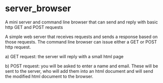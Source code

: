 # server_browser
A mini server and command line browser that can send and reply with basic http GET and POST requests

A simple web server that receives requests and sends a response based on those requests. The command line browser can issue either a GET or POST http request.

a) GET request: the server will reply with a small html page

b) POST request: you will be asked to enter a name and email. These will be sent to the server, who will add them into an html document and will send the modified html document to the browser.
